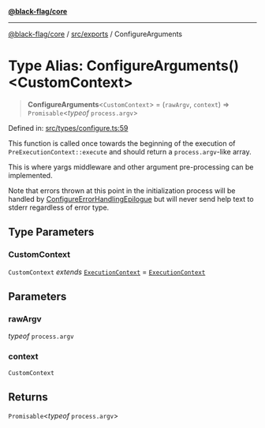 [**@black-flag/core**](../../../README.md)

***

[@black-flag/core](../../../README.md) / [src/exports](../README.md) / ConfigureArguments

# Type Alias: ConfigureArguments()\<CustomContext\>

> **ConfigureArguments**\<`CustomContext`\> = (`rawArgv`, `context`) => `Promisable`\<*typeof* `process.argv`\>

Defined in: [src/types/configure.ts:59](https://github.com/Xunnamius/black-flag/blob/f720a804174f12cc89580da9c1ce4476115249e9/src/types/configure.ts#L59)

This function is called once towards the beginning of the execution of
`PreExecutionContext::execute` and should return a `process.argv`-like array.

This is where yargs middleware and other argument pre-processing can be
implemented.

Note that errors thrown at this point in the initialization process will be
handled by [ConfigureErrorHandlingEpilogue](ConfigureErrorHandlingEpilogue.md) but will never send help
text to stderr regardless of error type.

## Type Parameters

### CustomContext

`CustomContext` *extends* [`ExecutionContext`](../util/type-aliases/ExecutionContext.md) = [`ExecutionContext`](../util/type-aliases/ExecutionContext.md)

## Parameters

### rawArgv

*typeof* `process.argv`

### context

`CustomContext`

## Returns

`Promisable`\<*typeof* `process.argv`\>
